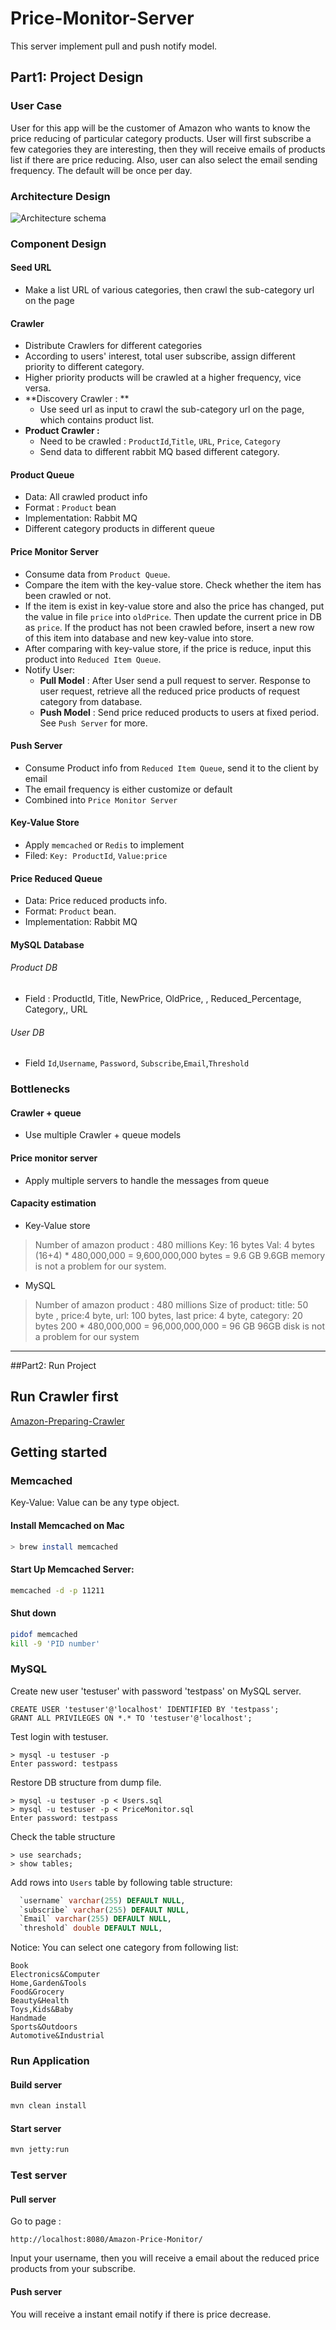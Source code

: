 # Price-Monitor-Server
This server implement pull and push notify model.
## Part1: Project Design
### User Case
User for this app will be the customer of Amazon who wants to know the price reducing of particular category products. User will first subscribe a few categories they are interesting, then they will receive emails of products list if there are price reducing. Also, user can also select the email sending frequency. The default will be once per day. 

### Architecture Design
![Architecture schema](Architecture.png)


###  Component Design
#### Seed URL
- Make a list URL of various categories, then crawl the sub-category url on the page

#### Crawler

- Distribute Crawlers for different categories
- According to users' interest, total user subscribe, assign different priority to different category. 
- Higher priority products will be crawled at a higher frequency, vice versa. 
- **Discovery Crawler : ** 
	- Use seed url as input to crawl the sub-category url on the page, which contains product list.
- **Product Crawler :**
	- Need to be crawled : `ProductId`,`Title`, `URL`, `Price`, `Category`
	- Send data to different rabbit MQ based different category.

#### Product Queue
- Data:  All crawled product info
- Format : `Product` bean
- Implementation:  Rabbit MQ
- Different category products in different queue

#### Price Monitor Server
- Consume data from `Product Queue`.
- Compare the item with the key-value store. Check whether the item has been crawled or not. 
- If the item is exist in key-value store and also the price has changed, put the value in file `price` into `oldPrice`. Then update the current price in DB as `price`. If the product has not been crawled before, insert a new row of this item into database and new key-value into store.
- After comparing with key-value store, if the price is reduce, input this product into `Reduced Item Queue`.
- Notify User:
	- **Pull Model** : After User send a pull request to server. Response to user request, retrieve all the reduced price products of request category from database.
	- **Push Model** :  Send price reduced products to users at fixed period. See `Push Server` for more.

#### Push Server
- Consume Product info from `Reduced Item Queue`, send it to the client by email
- The email frequency is either customize or default
- Combined into `Price Monitor Server`

#### Key-Value Store
- Apply `memcached` or `Redis` to implement
- Filed: `Key: ProductId`, `Value:price`

#### Price Reduced  Queue
- Data: Price reduced products info.
- Format:   `Product` bean.
- Implementation:  Rabbit MQ

#### MySQL Database
###### Product DB
- Field : ProductId, Title, NewPrice, OldPrice, , Reduced_Percentage, Category,, URL

###### User DB
-	Field `Id`,`Username`, `Password`, `Subscribe`,`Email`,`Threshold`




### Bottlenecks
#### Crawler + queue
- Use multiple Crawler + queue models

#### Price monitor server
- Apply multiple servers to handle the messages from queue

#### Capacity estimation
- Key-Value store
> Number of amazon product : 480 millions
> Key: 16 bytes
> Val: 4 bytes
> (16+4) * 480,000,000 = 9,600,000,000 bytes = 9.6 GB
> 9.6GB memory is not a problem for our system.

- MySQL
> Number of amazon product : 480 millions
> Size of product: title: 50 byte , price:4 byte, url: 100 bytes, last price: 4 byte, category: 20 bytes
> 200 * 480,000,000 = 96,000,000,000 = 96 GB
> 96GB disk is not a problem for our system

----
##Part2: Run Project
## Run Crawler first
[Amazon-Preparing-Crawler](https://github.com/xiayank/Amazon-Preparing-Crawler)
## Getting started

### Memcached
Key-Value: Value can be any type object.

#### Install Memcached on Mac
```bash
> brew install memcached
```

#### Start Up Memcached Server: 
```bash
memcached -d -p 11211
```
#### Shut down
```bash
pidof memcached
kill -9 'PID number'
```

### MySQL

Create new user 'testuser' with password 'testpass' on MySQL server.
```
CREATE USER 'testuser'@'localhost' IDENTIFIED BY 'testpass';
GRANT ALL PRIVILEGES ON *.* TO 'testuser'@'localhost';
```
Test login with testuser.
```
> mysql -u testuser -p
Enter password: testpass
```
Restore DB structure from dump file.
```
> mysql -u testuser -p < Users.sql
> mysql -u testuser -p < PriceMonitor.sql
Enter password: testpass
```
Check the table structure
```
> use searchads;
> show tables;
```
Add rows into `Users` table by following table structure:
```sql
  `username` varchar(255) DEFAULT NULL,
  `subscribe` varchar(255) DEFAULT NULL,
  `Email` varchar(255) DEFAULT NULL,
  `threshold` double DEFAULT NULL,
```
Notice: You can select one category from following list:
```text
Book
Electronics&Computer
Home,Garden&Tools
Food&Grocery
Beauty&Health
Toys,Kids&Baby
Handmade
Sports&Outdoors
Automotive&Industrial
```




### Run Application

#### Build server
```bash
mvn clean install
```
#### Start server
```bash
mvn jetty:run
```

### Test server
#### Pull server 
Go to page :
```
http://localhost:8080/Amazon-Price-Monitor/
```
Input your username, then you will receive a email about the reduced price products from your subscribe.

#### Push server
You will receive a instant email notify if there is price decrease. 
